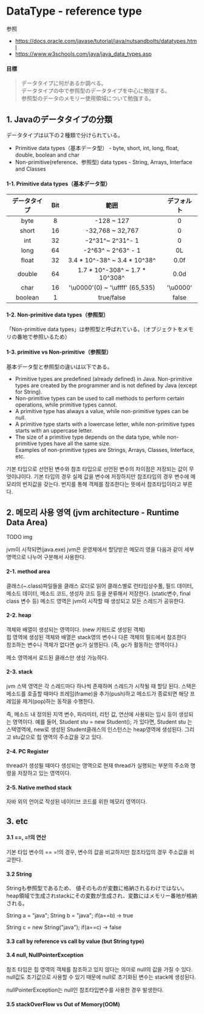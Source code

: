 # DataType - reference type
参照
* https://docs.oracle.com/javase/tutorial/java/nutsandbolts/datatypes.html
* https://www.w3schools.com/java/java_data_types.asp

#### 目標
>データタイプに何があるか調べる。<br>
>データタイプの中で参照型のデータタイプを中心に勉強する。 <br>
>参照型のデータのメモリー使用領域について勉強する。

## 1. Javaのデータタイプの分類
データタイプは以下の２種類で分けられている。 <br>
* Primitive data types（基本データ型） - byte, short, int, long, float, double, boolean and char
* Non-primitive(reference、参照型) data types - String, Arrays, Interface and Classes

#### 1-1. Primitive data types（基本データ型）
| データタイプ  | Bit  |              範囲                |   デフォルト     |
| :-------: | :--: | :-----------------------------: | :-----------: |
|   byte    |  8   |           -128 ~ 127            |       0       |
|   short   |  16  |        -32,768 ~ 32,767         |       0       |
|    int    |  32  |        -2^31^~ 2^31^- 1         |       0       |
|   long    |  64  |       -2^63^ ~ 2^63^ - 1        |      0L       |
|   float   |  32  |  3.4 * 10^-38^ ~ 3.4 * 10^38^   |     0.0f      |
|  double   |  64  | 1.7 * 10^-308^ ~ 1.7 * 10^308^  |     0.0d      |
|   char    |  16  | '\u0000'(0) ~ '\uffff' (65,535) |   '\u0000'    |
|  boolean  |  1   |           true/false            |     false     |

#### 1-2. Non-primitive data types（参照型）
「Non-primitive data types」は参照型と呼ばれている。（オブジェクトをメモリの番地で参照いるため）

#### 1-3. primitive vs Non-primitive（参照型）
基本データ型と参照型の違いは以下である。 <br>

* Primitive types are predefined (already defined) in Java. Non-primitive types are created by the programmer and is not defined by Java (except for String).
* Non-primitive types can be used to call methods to perform certain operations, while primitive types cannot.
* A primitive type has always a value, while non-primitive types can be null.
* A primitive type starts with a lowercase letter, while non-primitive types starts with an uppercase letter.
* The size of a primitive type depends on the data type, while non-primitive types have all the same size. <br>
Examples of non-primitive types are Strings, Arrays, Classes, Interface, etc.

기본 타입으로 선언된 변수와 참조 타입으로 선언된 변수의 차이점은 저장되는 값이 무엇이냐이다. 기본 타입의 경우 실제 값을 변수에 저장하지만
참조타입의 경우 변수에 메모리의 번지값을 갖는다. 번지를 통해 객체를 참조한다는 뜻에서 참조타입이라고 부른다.

## 2. 메모리 사용 영역 (jvm architecture - Runtime Data Area)
TODO img

jvm이 시작되면(java.exe) jvm은 운영체에서 할당받은 메모리 영을 다음과 같이 세부 영역으로 나누어 구분해서 사용한다. 

#### 2-1. method area
클래스(~.class)파일들을 클래스 로더로 읽어 클래스별로 런타임상수풀, 필드 데이터, 메소드 데이터, 메소드 코드, 생성자 코드 등을 분류해서 저장한다.
(static변수, final class 변수 등) 
메소드 영역은 jvm이 시작할 때 생성되고 모든 스레드가 공유한다.

#### 2-2. heap
객체와 배열이 생성되는 영역이다. (new 키워드로 생성된 객체) <br>
힙 영역에 생성된 객체와 배열은 stack영의 변수나 다른 객체의 필드에서 참조한다 <br>
참조하는 변수나 객체가 없다면 gc가 실행된다. (즉, gc가 활동하는 영역이다.)

메소 영역에서 로드된 클래스만 생성 가능하다.

#### 2-3. stack
jvm 스택 영역은 각 스레드마다 하나씩 존재하며 스레드가 시작될 때 할당 된다. 
스택은 메소드를 호출할 때마다 프레임(frame)을 추가(push)하고 메소드가 종료되면 해당 프레임을 제거(pop)하는 동작을 수행한다.

즉, 메소드 내 정의된 지역 변수, 파라미터, 리턴 값, 연산에 사용되는 임시 등이 생성되는 영역이다.
예를 들어, Student stu = new Student(); 가 있다면,
Student stu 는 스택영역에, new로 생성된 Student클래스의 인스턴스는 heap영역에 생성된다.
그리고 stu값으로 힙 영역의 주소값을 갖고 있다.

#### 2-4. PC Register
thread가 생성될 때마다 생성되는 영역으로 현재 thread가 실행되는 부분의 주소와 명령을 저장하고 있는 영역이다.

#### 2-5. Native method stack
자바 외의 언어로 작성된 네이티브 코드를 위한 메모리 영역이다.

## 3. etc

#### 3.1 ==, =!의 연산
기본 타입 변수의 == =!의 경우, 변수의 값을 비교하지만 참조타입의 경우 주소값을 비교한다.

#### 3.2 String
Stringも参照型であるため、
値そのものが変数に格納されるわけではない。heap領域で生成されstackにその変数が生成され、変数にはメモリー番地が格納される。

String a = "java";
String b = "java";
if(a==b) -> true

String c = new String("java");
if(a==c) -> false

#### 3.3 call by reference vs call by value (but String type)

#### 3.4 null, NullPointerException
참조 타입은 힙 영역의 객체를 참조하고 있지 않다는 의미로 null의 값을 가질 수 있다. <br>
null값도 초기값으로 사용할 수 있기 때문에 null로 초기화된 변수는 stack에 생성된다.

nullPointerException는 null인 참조타입변수를 사용한 경우 발생한다.

#### 3.5 stackOverFlow vs Out of Memory(OOM)










